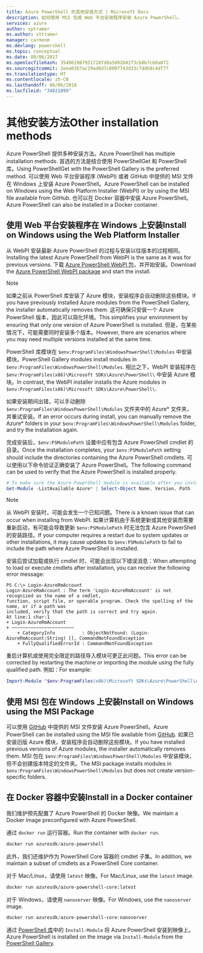```yaml
---
title: Azure PowerShell 的其他安装方式 | Microsoft Docs
description: 如何使用 MSI 包或 Web 平台安装程序安装 Azure PowerShell。
services: azure
author: sptramer
ms.author: sttramer
manager: carmonm
ms.devlang: powershell
ms.topic: conceptual
ms.date: 09/06/2017
ms.openlocfilehash: 354061987951728fd8a5802b01f3cb8b7c60a072
ms.sourcegitcommit: 2eea03b7ac19ad6d7c8097743d33c7ddb9c4df77
ms.translationtype: HT
ms.contentlocale: zh-CN
ms.lasthandoff: 06/06/2018
ms.locfileid: "34821099"
---
```

# <a name="other-installation-methods"></a><span data-ttu-id="aca05-103">其他安装方法</span><span class="sxs-lookup"><span data-stu-id="aca05-103">Other installation methods</span></span>

<span data-ttu-id="aca05-104">Azure PowerShell 提供多种安装方法。</span><span class="sxs-lookup"><span data-stu-id="aca05-104">Azure PowerShell has multiple installation methods.</span></span> <span data-ttu-id="aca05-105">首选的方法是结合使用 PowerShellGet 和 PowerShell 库。</span><span class="sxs-lookup"><span data-stu-id="aca05-105">Using PowerShellGet with the PowerShell Gallery is the preferred method.</span></span> <span data-ttu-id="aca05-106">可以使用 Web 平台安装程序 (WebPI) 或者 GitHub 中提供的 MSI 文件在 Windows 上安装 Azure PowerShell。</span><span class="sxs-lookup"><span data-stu-id="aca05-106">Azure PowerShell can be installed on Windows using the Web Platform Installer (WebPI) or by using the MSI file available from GitHub.</span></span> <span data-ttu-id="aca05-107">也可以在 Docker 容器中安装 Azure PowerShell。</span><span class="sxs-lookup"><span data-stu-id="aca05-107">Azure PowerShell can also be installed in a Docker container.</span></span>

## <a name="install-on-windows-using-the-web-platform-installer"></a><span data-ttu-id="aca05-108">使用 Web 平台安装程序在 Windows 上安装</span><span class="sxs-lookup"><span data-stu-id="aca05-108">Install on Windows using the Web Platform Installer</span></span>

<span data-ttu-id="aca05-109">从 WebPI 安装最新 Azure PowerShell 的过程与安装以往版本的过程相同。</span><span class="sxs-lookup"><span data-stu-id="aca05-109">Installing the latest Azure PowerShell from WebPI is the same as it was for previous versions.</span></span>
<span data-ttu-id="aca05-110">下载 [Azure PowerShell WebPI 包](http://aka.ms/webpi-azps)，并开始安装。</span><span class="sxs-lookup"><span data-stu-id="aca05-110">Download the [Azure PowerShell WebPI package](http://aka.ms/webpi-azps) and start the install.</span></span>

> [!NOTE]
> <span data-ttu-id="aca05-111">如果之前从 PowerShell 库安装了 Azure 模块，安装程序会自动删除这些模块。</span><span class="sxs-lookup"><span data-stu-id="aca05-111">If you have previously installed Azure modules from the PowerShell Gallery, the installer automatically removes them.</span></span> <span data-ttu-id="aca05-112">这可确保只安装一个 Azure PowerShell 版本，因此可以简化环境。</span><span class="sxs-lookup"><span data-stu-id="aca05-112">This simplifies your environment by ensuring that only one version of Azure PowerShell is installed.</span></span> <span data-ttu-id="aca05-113">但是，在某些情况下，可能需要同时安装多个版本。</span><span class="sxs-lookup"><span data-stu-id="aca05-113">However, there are scenarios where you may need multiple versions installed at the same time.</span></span>
>
> <span data-ttu-id="aca05-114">PowerShell 库模块在 `$env:ProgramFiles\WindowsPowerShell\Modules` 中安装模块。</span><span class="sxs-lookup"><span data-stu-id="aca05-114">PowerShell Gallery modules install modules in `$env:ProgramFiles\WindowsPowerShell\Modules`.</span></span> <span data-ttu-id="aca05-115">相比之下，WebPI 安装程序在 `$env:ProgramFiles(x86)\Microsoft SDKs\Azure\PowerShell\` 中安装 Azure 模块。</span><span class="sxs-lookup"><span data-stu-id="aca05-115">In contrast, the WebPI installer installs the Azure modules in `$env:ProgramFiles(x86)\Microsoft SDKs\Azure\PowerShell\`.</span></span>
>
> <span data-ttu-id="aca05-116">如果安装期间出错，可以手动删除 `$env:ProgramFiles\WindowsPowerShell\Modules` 文件夹中的 Azure\* 文件夹，并重试安装。</span><span class="sxs-lookup"><span data-stu-id="aca05-116">If an error occurs during install, you can manually remove the Azure\* folders in your `$env:ProgramFiles\WindowsPowerShell\Modules` folder, and try the installation again.</span></span>

<span data-ttu-id="aca05-117">完成安装后，`$env:PSModulePath` 设置中应有包含 Azure PowerShell cmdlet 的目录。</span><span class="sxs-lookup"><span data-stu-id="aca05-117">Once the installation completes, your `$env:PSModulePath` setting should include the directories containing the Azure PowerShell cmdlets.</span></span> <span data-ttu-id="aca05-118">可以使用以下命令验证正确安装了 Azure PowerShell。</span><span class="sxs-lookup"><span data-stu-id="aca05-118">The following command can be used to verify that the Azure PowerShell is installed properly.</span></span>

```powershell
# To make sure the Azure PowerShell module is available after you install
Get-Module -ListAvailable Azure* | Select-Object Name, Version, Path
```

> [!NOTE]
> <span data-ttu-id="aca05-119">从 WebPI 安装时，可能会发生一个已知问题。</span><span class="sxs-lookup"><span data-stu-id="aca05-119">There is a known issue that can occur when installing from WebPI.</span></span> <span data-ttu-id="aca05-120">如果计算机由于系统更新或其他安装而需要重新启动，有可能会导致更新 `$env:PSModulePath` 时无法包含 Azure PowerShell 的安装路径。</span><span class="sxs-lookup"><span data-stu-id="aca05-120">If your computer requires a restart due to system updates or other installations, it may cause updates to `$env:PSModulePath` to fail to include the path where Azure PowerShell is installed.</span></span>

<span data-ttu-id="aca05-121">安装后尝试加载或执行 cmdlet 时，可能会出现以下错误消息：</span><span class="sxs-lookup"><span data-stu-id="aca05-121">When attempting to load or execute cmdlets after installation, you can receive the following error message:</span></span>

```
PS C:\> Login-AzureRmAccount
Login-AzureRmAccount : The term 'Login-AzureRmAccount' is not recognized as the name of a cmdlet,
function, script file, or operable program. Check the spelling of the name, or if a path was
included, verify that the path is correct and try again.
At line:1 char:1
+ Login-AzureRmAccount
+ ~~~~~~~~~~~~~~~~~~~~~~~
    + CategoryInfo          : ObjectNotFound: (Login-AzureRmAccount:String) [], CommandNotFoundException
    + FullyQualifiedErrorId : CommandNotFoundException
```

<span data-ttu-id="aca05-122">重启计算机或使用完全限定的路径导入模块可更正此问题。</span><span class="sxs-lookup"><span data-stu-id="aca05-122">This error can be corrected by restarting the machine or importing the module using the fully qualified path.</span></span> <span data-ttu-id="aca05-123">例如：</span><span class="sxs-lookup"><span data-stu-id="aca05-123">For example:</span></span>

```powershell
Import-Module "$env:ProgramFiles(x86)\Microsoft SDKs\Azure\PowerShell\AzureRM.psd1"
```

## <a name="install-on-windows-using-the-msi-package"></a><span data-ttu-id="aca05-124">使用 MSI 包在 Windows 上安装</span><span class="sxs-lookup"><span data-stu-id="aca05-124">Install on Windows using the MSI Package</span></span>

<span data-ttu-id="aca05-125">可以使用 [GitHub](https://github.com/Azure/azure-powershell/releases/latest) 中提供的 MSI 文件安装 Azure PowerShell。</span><span class="sxs-lookup"><span data-stu-id="aca05-125">Azure PowerShell can be installed using the MSI file available from [GitHub](https://github.com/Azure/azure-powershell/releases/latest).</span></span> <span data-ttu-id="aca05-126">如果已安装旧版 Azure 模块，安装程序会自动删除这些模块。</span><span class="sxs-lookup"><span data-stu-id="aca05-126">If you have installed previous versions of Azure modules, the installer automatically removes them.</span></span> <span data-ttu-id="aca05-127">MSI 包在 `$env:ProgramFiles\WindowsPowerShell\Modules` 中安装模块，但不会创建版本特定的文件夹。</span><span class="sxs-lookup"><span data-stu-id="aca05-127">The MSI package installs modules in `$env:ProgramFiles\WindowsPowerShell\Modules` but does not create version-specific folders.</span></span>

## <a name="install-in-a-docker-container"></a><span data-ttu-id="aca05-128">在 Docker 容器中安装</span><span class="sxs-lookup"><span data-stu-id="aca05-128">Install in a Docker container</span></span>

<span data-ttu-id="aca05-129">我们维护预先配置了 Azure PowerShell 的 Docker 映像。</span><span class="sxs-lookup"><span data-stu-id="aca05-129">We maintain a Docker image preconfigured with Azure PowerShell.</span></span>

<span data-ttu-id="aca05-130">通过 `docker run` 运行容器。</span><span class="sxs-lookup"><span data-stu-id="aca05-130">Run the container with `docker run`.</span></span>

```powershell
docker run azuresdk/azure-powershell
```

<span data-ttu-id="aca05-131">此外，我们还维护作为 PowerShell Core 容器的 cmdlet 子集。</span><span class="sxs-lookup"><span data-stu-id="aca05-131">In addition, we maintain a subset of cmdlets as a PowerShell Core container.</span></span>

<span data-ttu-id="aca05-132">对于 Mac/Linux，请使用 `latest` 映像。</span><span class="sxs-lookup"><span data-stu-id="aca05-132">For Mac/Linux, use the `latest` image.</span></span>

```bash
docker run azuresdk/azure-powershell-core:latest
```

<span data-ttu-id="aca05-133">对于 Windows，请使用 `nanoserver` 映像。</span><span class="sxs-lookup"><span data-stu-id="aca05-133">For Windows, use the `nanoserver` image.</span></span>

```powershell
docker run azuresdk/azure-powershell-core:nanoserver
```

<span data-ttu-id="aca05-134">通过 [PowerShell 库](https://www.powershellgallery.com/)中的 `Install-Module` 将 Azure PowerShell 安装到映像上。</span><span class="sxs-lookup"><span data-stu-id="aca05-134">Azure PowerShell is installed on the image via `Install-Module` from the [PowerShell Gallery](https://www.powershellgallery.com/).</span></span>